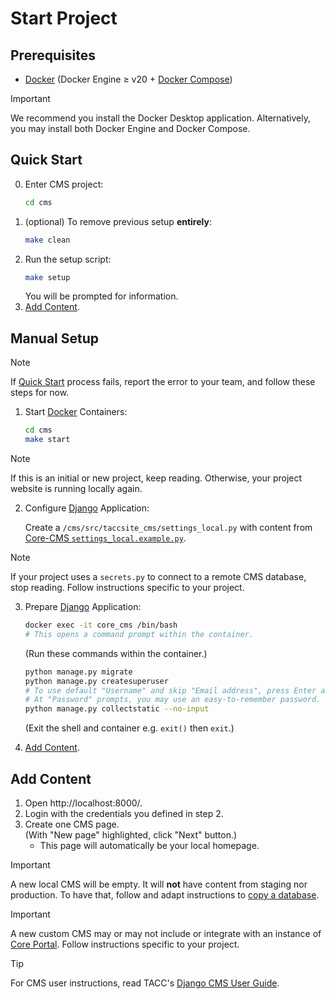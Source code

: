 # Start Project

## Prerequisites

* [Docker] (Docker Engine ≥ v20 + [Docker Compose])

> [!IMPORTANT]
> We recommend you install the Docker Desktop application. Alternatively, you may install both Docker Engine and Docker Compose.

## Quick Start

0. Enter CMS project:
    ```sh
    cd cms
    ```
1. (optional) To remove previous setup **entirely**:
    ```sh
    make clean
    ```
2. Run the setup script:
    ```sh
    make setup
    ```
    You will be prompted for information.
3. [Add Content](#add-content).

## Manual Setup

> [!NOTE]
> If [Quick Start](#quick-start) process fails, report the error to your team, and follow these steps for now.

1. Start [Docker] Containers:

    ```sh
    cd cms
    make start
    ```

> [!NOTE]
> If this is an initial or new project, keep reading. Otherwise, your project website is running locally again.

2. Configure [Django] Application:

    Create a `/cms/src/taccsite_cms/settings_local.py` with content from [Core-CMS `settings_local.example.py`](https://github.com/TACC/Core-CMS/blob/main/taccsite_cms/settings_local.example.py).

> [!NOTE]
> If your project uses a `secrets.py` to connect to a remote CMS database, stop reading. Follow instructions specific to your project.

3. Prepare [Django] Application:

    ```sh
    docker exec -it core_cms /bin/bash
    # This opens a command prompt within the container.
    ```

    (Run these commands within the container.)

    ```sh
    python manage.py migrate
    python manage.py createsuperuser
    # To use default "Username" and skip "Email address", press Enter at both prompts.
    # At "Password" prompts, you may use an easy-to-remember password.
    python manage.py collectstatic --no-input
    ```

    (Exit the shell and container e.g. `exit()` then `exit`.)

4. [Add Content](#add-content).

## Add Content

1. Open http://localhost:8000/.
2. Login with the credentials you defined in step 2.
3. Create one CMS page.\
    (With "New page" highlighted, click "Next" button.)
    - This page will automatically be your local homepage.

> [!IMPORTANT]
> A new local CMS will be empty. It will **not** have content from staging nor production. To have that, follow and adapt instructions to [copy a database](https://tacc-main.atlassian.net/wiki/x/GwBJAg).

> [!IMPORTANT]
> A new custom CMS may or may not include or integrate with an instance of [Core Portal]. Follow instructions specific to your project.

> [!TIP]
> For CMS user instructions, read TACC's [Django CMS User Guide].


<!-- Link Aliases -->

[Docker]: https://docs.docker.com/get-docker/
[Docker Compose]: https://docs.docker.com/compose/install/

[Django]: https://www.djangoproject.com/
[Django CMS]: https://www.django-cms.org/
[Django CMS User Guide]: https://tacc-main.atlassian.net/wiki/x/phdv

[Core Portal]: https://github.com/TACC/Core-Portal
